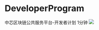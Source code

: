 # DeveloperProgram
中芯区块链公共服务平台-开发者计划
1分钟
![](x-github-client://openRepo/https://github.com/hnseud2020/DeveloperProgram?branch=master&filepath=Web%201920%20%E2%80%93%201.png) 
